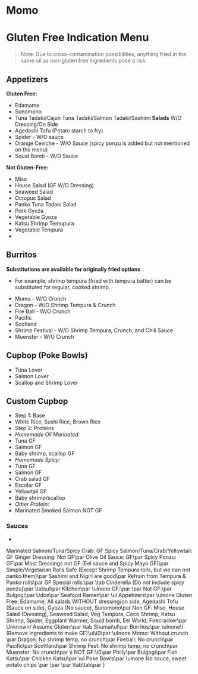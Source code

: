 # Momo

# Gluten Free Indication Menu

>Note: Due to cross-contamination possibilities, anything fried in the same oil as non-gluten free ingredients pose a risk.

## Appetizers

**Gluten Free:**

* Edamame
* Sunomono
* Tuna Tadaki/Cajun Tuna Tadaki/Salmon Tadaki/Sashimi **Salads** W/O Dressing/On Side
* Agedashi Tofu (Potato starch to fry)
* Spider - W/O sauce
* Orange Ceviche - W/O Sauce (spicy ponzu is added but not mentioned on the menu)
* Squid Bomb - W/O Sauce

**Not Gluten-Free:**

* Miso
* House Salad (GF W/O Dressing)
* Seaweed Salad
* Octopus Salad
* Panko Tuna Tadaki Salad
* Pork Gyoza
* Vegetable Gyoza
* Katsu Shrimp Temupura
* Vegetable Tempura
* 

## Burritos
**Substitutions are available for originally fried options**
- For example, shrimp tempura (fried with tempura batter) can be substituted for regular, cooked shrimp.
* Momo - W/O Crunch
* Dragon - W/O Shrimp Tempura & Crunch
* Fire Ball - W/O Crunch
* Pacific
* Scotland
* Shrimp Festival - W/O Shrimp Tempura, Crunch, and Chili Sauce
* Muenster - W/O Crunch

## Cupbop (Poke Bowls)
* Tuna Lover
* Salmon Lover
* Scallop and Shrimp Lover

## Custom Cupbop
* Step 1: Base
 * White Rice, Sushi Rice, Brown Rice
* Step 2: Proteins
 * *Homemade Oil Marinated:*
 * Tuna GF
 * Salmon GF
 * Baby shrimp, scallop GF
 * *Homemade Spicy:*
 * Tuna GF
 * Salmon GF
 * Crab salad GF
 * Escolar GF
 * Yellowtail GF
 * Baby shrimp/scallop
 * *Other Protein:*
 * Marinated Smoked Salmon NOT GF
### Sauces
* 


Marinated Salmon/Tuna/Spicy Crab: GF
Spicy Salmon/Tuna/Crab/Yellowtail: GF
Ginger Dressing: Not GF\par
Olive Oil Sauce: GF\par
Spicy Ponzu: GF\par
Most Dressings not GF (Eel sauce and Spicy Mayo GF)\par
Simple/Vegetarian Rolls Safe (Except Shrimp Tempura rolls, but we can not panko them)\par
Sashimi and Nigiri are good\par
Refrain from Tempura & Panko rolls\par
GF Special rolls:\par
\tab Cinderella (Do not include spicy ponzu)\par
\tab\ul\par
Kitchen\par
\ulnone GF:\par
\par
Not GF:\par
Bulgogi\par
Udon\par
Seafood Ramen\par
\ul Appetizers\par
\ulnone Gluten Free: Edamame, All salads WITHOUT dressing/on side, Agedashi Tofu (Sauce on side), Gyoza (No sauce), Sunomono\par
Non GF: Miso, House Salad (Dressing), Seaweed Salad, Veg Tempura, Coco Shrimp, Katsu Shrimp, Spider, Eggplant Warmer, Squid bomb, Eel World, Firecracker\par
Unknown/ Assume Gluten:\par
\tab Shumai\ul\par
Burritos:\par
\ulnone\i (Remove ingredients to make GF)\ul\i0\par
\ulnone Momo: Without crunch \par
Dragon: No shrimp temp, no crunch\par
Fireball: No crunch\par
Pacific\par
Scottland\par
Shrimp Fest: No shrimp temp, no crunch\par
Muenster: No crunch\par
\i NOT GF:\i0\par
Philly\par
Bulgogi\par
Fish Katsu\par
Chicken Katsu\par
\ul Poke Bowls\par
\ulnone No sauce, sweet potato chips \par
\par
\par
\tab\tab\par
}
 
